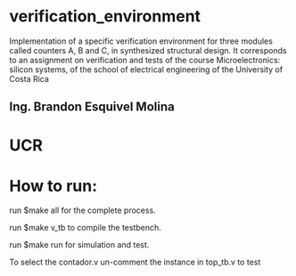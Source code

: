 # verification_environment
Implementation of a specific verification environment for three modules called counters A, B and C, in synthesized structural design. It corresponds to an assignment on verification and tests of the course Microelectronics: silicon systems, of the school of electrical engineering of the University of Costa Rica

## Ing. Brandon Esquivel Molina
# UCR

# How to run:

run  $make all   for the complete process.

run  $make v_tb  to compile the testbench.

run  $make run   for simulation and test.

To select the contador<x>.v un-comment the instance in top_tb.v to test
  

